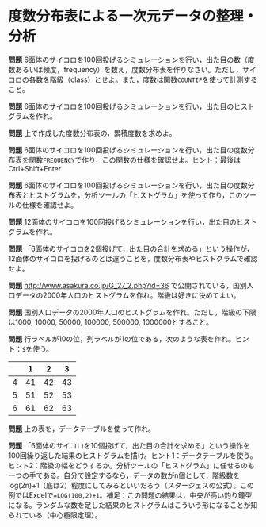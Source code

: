 # 度数分布表による一次元データの整理・分析

**問題** 6面体のサイコロを100回投げるシミュレーションを行い，出た目の数（度数あるいは頻度，frequency）を数え，度数分布表を作りなさい。ただし，サイコロの各数を階級（class）とせよ。また，度数は関数`COUNTIF`を使って計測すること。

**問題** 6面体のサイコロを100回投げるシミュレーションを行い，出た目のヒストグラムを作れ。

**問題** 上で作成した度数分布表の，累積度数を求めよ。

**問題** 6面体のサイコロを100回投げるシミュレーションを行い，出た目の度数分布表を関数`FREQUENCY`で作り，この関数の仕様を確認せよ。ヒント：最後はCtrl+Shift+Enter

**問題** 6面体のサイコロを100回投げるシミュレーションを行い，出た目の度数分布表とヒストグラムを，分析ツールの「ヒストグラム」を使って作り，このツールの仕様を確認せよ。

**問題** 12面体のサイコロを100回投げるシミュレーションを行い，出た目のヒストグラムを作れ。

**問題** 「6面体のサイコロを2個投げて，出た目の合計を求める」という操作が，12面体のサイコロを投げるのとは違うことを，度数分布表やヒストグラムで確認せよ。

**問題** http://www.asakura.co.jp/G_27_2.php?id=36 で公開されている，国別人口データの2000年人口のヒストグラムを作れ。階級は好きに決めてよい。

**問題** 国別人口データの2000年人口のヒストグラムを作れ。ただし，階級の下限は1000, 10000, 50000, 100000, 500000, 1000000とすること。

**問題** 行ラベルが10の位，列ラベルが1の位である，次のような表を作れ。ヒント：`$`を使う。

| |1|2|3|
|-|-|-|-|
|4|41|42|43|
|5|51|52|53|
|6|61|62|63|

**問題** 上の表を，データテーブルを使って作れ。

**問題** 「6面体のサイコロを10個投げて，出た目の合計を求める」という操作を100回繰り返した結果のヒストグラムを描け。ヒント1：データテーブルを使う。ヒント2：階級の幅をどうするか。分析ツールの「ヒストグラム」に任せるのも一つの手である。自分で設定するなら，データの数がn個として，階級数をlog(2n)+1（底は2）程度にしてみるといいだろう（スタージェスの公式）。この例ではExcelで`=LOG(100,2)+1`。補足：この問題の結果は，中央が高い釣り鐘型になる。ランダムな数を足した結果のヒストグラムはこういう形になることが知られている（中心極限定理）。